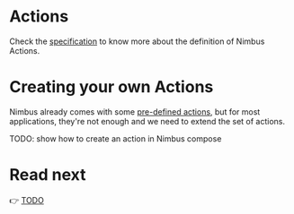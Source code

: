 # Actions
Check the [specification](/specification/action.md) to know more about the definition of Nimbus Actions.

# Creating your own Actions
Nimbus already comes with some [pre-defined actions](/specification/default-actions.md), but for most applications, they're not enough and we
need to extend the set of actions.

TODO: show how to create an action in Nimbus compose

# Read next
:point_right: [TODO](/todo_link)